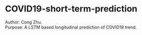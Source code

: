 # COVID19-short-term-prediction
Author: Cong Zhu.<br/>
Purpose: A LSTM based longitudinal prediction of COVID19 trend.<br/>
